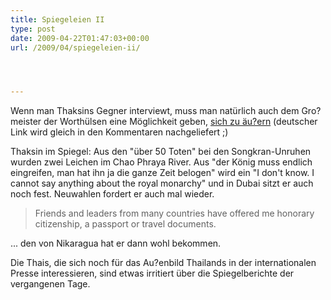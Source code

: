 ```yaml
---
title: Spiegeleien II
type: post
date: 2009-04-22T01:47:03+00:00
url: /2009/04/spiegeleien-ii/




---
```

Wenn man Thaksins Gegner interviewt, muss man natürlich auch dem Gro?meister der Worthülsen eine Möglichkeit geben, [sich zu äu?ern][1] (deutscher Link wird gleich in den Kommentaren nachgeliefert ;)

Thaksin im Spiegel: Aus den "über 50 Toten" bei den Songkran-Unruhen wurden zwei Leichen im Chao Phraya River. Aus "der König muss endlich eingreifen, man hat ihn ja die ganze Zeit belogen" wird ein "I don't know. I cannot say anything about the royal monarchy" und in Dubai sitzt er auch noch fest. Neuwahlen fordert er auch mal wieder.

> Friends and leaders from many countries have offered me honorary citizenship, a passport or travel documents.

... den von Nikaragua hat er dann wohl bekommen.

Die Thais, die sich noch für das Au?enbild Thailands in der internationalen Presse interessieren, sind etwas irritiert über die Spiegelberichte der vergangenen Tage.

 [1]: http://www.spiegel.de/international/world/0,1518,619943,00.html
